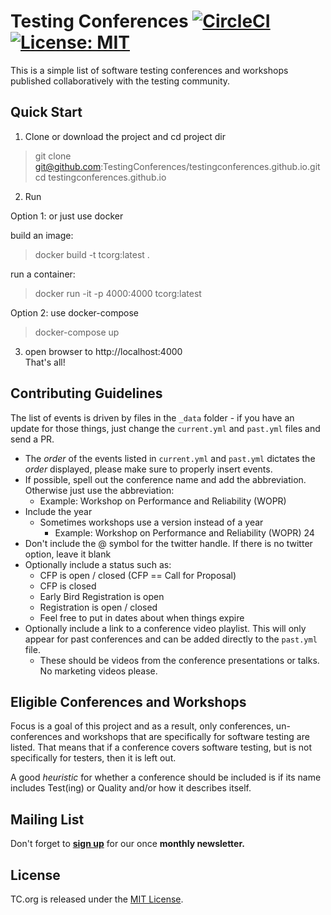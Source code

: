 # Testing Conferences [![CircleCI](https://circleci.com/gh/TestingConferences/testingconferences.github.io.svg?style=svg)](https://circleci.com/gh/TestingConferences/testingconferences.github.io) [![License: MIT](https://img.shields.io/badge/License-MIT-brightgreen.svg)](https://opensource.org/licenses/MIT)

This is a simple list of software testing conferences and workshops published collaboratively with the testing community.

## Quick Start
1. Clone or download the project and cd project dir
> git clone git@github.com:TestingConferences/testingconferences.github.io.git
> cd testingconferences.github.io

2. Run

Option 1: or just use docker 

build an image: 

> docker build -t tcorg:latest .

run a container: 

> docker run -it -p 4000:4000 tcorg:latest

Option 2: use docker-compose

> docker-compose up

3. open browser to http://localhost:4000  
That's all!

## Contributing Guidelines
The list of events is driven by files in the ```_data``` folder - if you have an update for those things, just change the ```current.yml``` and ```past.yml``` files and send a PR.
  - The _order_ of the events listed in ```current.yml``` and ```past.yml``` dictates the _order_ displayed, please make sure to properly insert events.
  - If possible, spell out the conference name and add the abbreviation. Otherwise just use the abbreviation:
    - Example: Workshop on Performance and Reliability (WOPR)
  - Include the year
    - Sometimes workshops use a version instead of a year
      - Example: Workshop on Performance and Reliability (WOPR) 24
  - Don't include the @ symbol for the twitter handle. If there is no twitter option, leave it blank
  - Optionally include a status such as:
    - CFP is open / closed (CFP == Call for Proposal)
    - CFP is closed
    - Early Bird Registration is open
    - Registration is open / closed
    - Feel free to put in dates about when things expire
  - Optionally include a link to a conference video playlist. This will only appear for past conferences and can be added directly to the ```past.yml``` file.
    - These should be videos from the conference presentations or talks. No marketing videos please.  

## Eligible Conferences and Workshops

Focus is a goal of this project and as a result, only conferences, un-conferences and workshops that are specifically for software testing are listed. That means that if a conference covers software testing, but is not specifically for testers, then it is left out.

A good _heuristic_ for whether a conference should be included is if its name includes Test(ing) or Quality and/or how it describes itself.

## Mailing List

Don't forget to **[sign up](http://eepurl.com/c4paYT)** for our once **monthly newsletter.**


## License

TC.org is released under the [MIT License](MIT-LICENSE).
